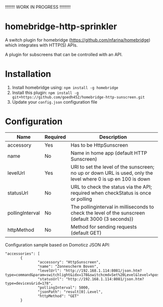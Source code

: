 !!!!!!!! WORK IN PROGRESS !!!!!!!!!


# homebridge-http-sprinkler
A switch plugin for homebridge (https://github.com/nfarina/homebridge) which integrates with HTTP(S) APIs.

A plugin for subscreens that can be controlled with an API.


# Installation

1. Install homebridge using: `npm install -g homebridge`
2. Install this plugin: `npm install -g git+https://github.com/goedh452/homebridge-http-sunscreen.git`
3. Update your `config.json` configuration file

# Configuration

Name             | Required    | Description
---------------- | ----------- | --------------------------------------------
accessory        | Yes         | Has to be HttpSunscreen
name             | No          | Name in home app (default HTTP Sunscreen)
levelUrl         | Yes         | URl to set the level of the sunscreen; no up or down URL is used, only the level where 0 is up en 100 is down
statusUrl        | No          | URL to check the status via the API; required when checkStatus is once or polling
pollingInterval  | No          | The pollinginterval in milliseconds to check the level of the sunscreen (default 3000 (3 seconds))
httpMethod       | No          | Method for sending requests (default GET)


Configuration sample based on Domoticz JSON API:

 ``` 
"accessories": [ 
        {
                "accessory": "HttpSunscreen",
                "name": "Zonnescherm Boven",
                "levelUrl": "http://192.168.1.114:8081/json.htm?type=command&param=switchlight&idx=178&switchcmd=Set%20Level&level=%position%",
                "statusUrl": "http://192.168.1.114:8081/json.htm?type=devices&rid=178",
                "pollingInterval": 5000,
                "jsonPath": "result[0].Level",
                "httpMethod": "GET"
        }
```    
